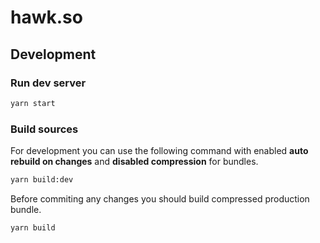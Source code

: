 # hawk.so

## Development

### Run dev server

```bash
yarn start
```

### Build sources

For development you can use the following command with enabled **auto rebuild on changes** and **disabled compression** for bundles.  

```bash
yarn build:dev
```

Before commiting any changes you should build compressed production bundle.

```bash
yarn build
```
